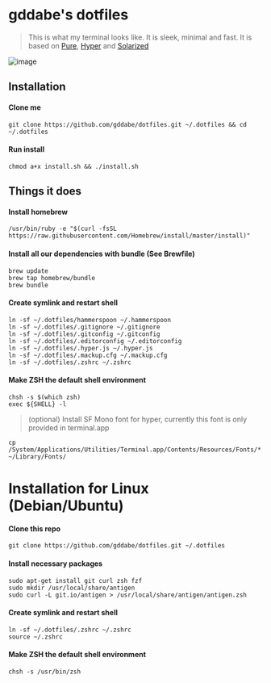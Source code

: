 # gddabe's dotfiles

> This is what my terminal looks like. It is sleek, minimal and fast. It is based on [Pure](https://github.com/sindresorhus/pure), [Hyper](https://github.com/zeit/hyper) and [Solarized](https://ethanschoonover.com/solarized/)

![image](https://user-images.githubusercontent.com/3678065/63402938-d0507c80-c40f-11e9-837e-aaf6978dd2b4.png)

## Installation

#### Clone me

```
git clone https://github.com/gddabe/dotfiles.git ~/.dotfiles && cd ~/.dotfiles
```

#### Run install

```
chmod a+x install.sh && ./install.sh
```

## Things it does

#### Install homebrew

```
/usr/bin/ruby -e "$(curl -fsSL https://raw.githubusercontent.com/Homebrew/install/master/install)"
```

#### Install all our dependencies with bundle (See Brewfile)

```
brew update
brew tap homebrew/bundle
brew bundle
```

#### Create symlink and restart shell

```
ln -sf ~/.dotfiles/hammerspoon ~/.hammerspoon
ln -sf ~/.dotfiles/.gitignore ~/.gitignore
ln -sf ~/.dotfiles/.gitconfig ~/.gitconfig
ln -sf ~/.dotfiles/.editorconfig ~/.editorconfig
ln -sf ~/.dotfiles/.hyper.js ~/.hyper.js
ln -sf ~/.dotfiles/.mackup.cfg ~/.mackup.cfg
ln -sf ~/.dotfiles/.zshrc ~/.zshrc
```

#### Make ZSH the default shell environment

```
chsh -s $(which zsh)
exec ${SHELL} -l
```

> (optional) Install SF Mono font for hyper, currently this font is only provided in terminal.app

```
cp /System/Applications/Utilities/Terminal.app/Contents/Resources/Fonts/*.otf ~/Library/Fonts/
```

# Installation for Linux (Debian/Ubuntu)

#### Clone this repo

```
git clone https://github.com/gddabe/dotfiles.git ~/.dotfiles
```

#### Install necessary packages

```
sudo apt-get install git curl zsh fzf
sudo mkdir /usr/local/share/antigen
sudo curl -L git.io/antigen > /usr/local/share/antigen/antigen.zsh
```

#### Create symlink and restart shell

```
ln -sf ~/.dotfiles/.zshrc ~/.zshrc
source ~/.zshrc
```

#### Make ZSH the default shell environment

```
chsh -s /usr/bin/zsh
```
